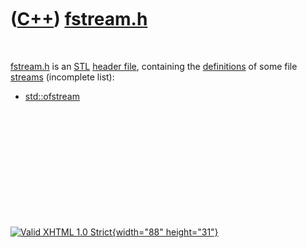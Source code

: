 



 

 

 

 

 

([C++](Cpp.htm)) [fstream.h](CppFstreamH.htm)
=============================================

 

[fstream.h](CppFstreamH.htm) is an [STL](CppStl.htm) [header
file](CppHeaderFile.htm), containing the
[definitions](CppDefinition.htm) of some file [streams](CppStream.htm)
(incomplete list):

-   [std::ofstream](CppOfstream.htm)

 

 

 

 

 





 

[![Valid XHTML 1.0 Strict](valid-xhtml10.png){width="88"
height="31"}](http://validator.w3.org/check?uri=referer)
